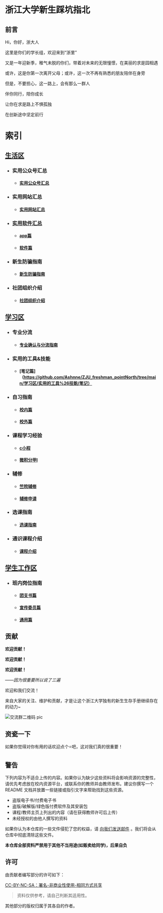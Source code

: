 # 浙江大学新生踩坑指北
## 前言
Hi，你好，浙大人

这里是你们的学长组，欢迎来到“浙里”

又是一年迎新季，稚气未脱的你们，带着对未来的无限憧憬，在美丽的求是园相遇

或许，这是你第一次离开父母；或许，这一次不再有熟悉的朋友陪伴在身旁

但是，不要担心，这一路上，会有那么一群人

伴你同行，陪你成长

让你在求是路上不惧孤独

在创新途中坚定前行

# 索引

## [生活区](https://github.com/Ashnne/ZJU_freshman_pointNorth/tree/main/生活区)

* ### 实用公众号汇总

  * #### [实用公众号汇总](https://github.com/Ashnne/ZJU_freshman_pointNorth/blob/main/生活区/实用公众号汇总/实用公众号汇总.md)
  
* ### 实用网站汇总

  * #### [实用网站汇总](https://github.com/Ashnne/ZJU_freshman_pointNorth/blob/main/生活区/实用网站汇总/实用网站汇总.md)
  
* ### [实用软件汇总](https://github.com/Ashnne/ZJU_freshman_pointNorth/tree/main/生活区/实用软件汇总)

  * #### [app篇](https://github.com/Ashnne/ZJU_freshman_pointNorth/tree/main/生活区/实用软件汇总/apps)
  
  * #### [软件篇](https://github.com/Ashnne/ZJU_freshman_pointNorth/tree/main/生活区/实用软件汇总/softwares)
  
* ### 新生防骗指南

  * #### [新生防骗指南](https://github.com/Ashnne/ZJU_freshman_pointNorth/blob/main/生活区/新生防骗指南/新生防骗指南.md)
  
* ### 社团组织介绍

  * #### [社团组织介绍](https://github.com/Ashnne/ZJU_freshman_pointNorth/blob/main/生活区/社团组织介绍/社团组织介绍.md)
   
 
## [学习区](https://github.com/Ashnne/ZJU_freshman_pointNorth/tree/main/学习区)

* ### 专业分流

  * #### [专业确认与分流指南](https://github.com/Ashnne/ZJU_freshman_pointNorth/blob/main/学习区/专业分流/专业确认与分流指南.md)

* ### 实用的工具&技能

  * #### [笔记篇]（https://github.com/Ashnne/ZJU_freshman_pointNorth/tree/main/学习区/实用的工具%26技能/笔记）

* ### 自习指南

  * #### [校内篇](https://github.com/Ashnne/ZJU_freshman_pointNorth/blob/main/学习区/自习指南/校内篇.md)
  
  * #### [校外篇](https://github.com/Ashnne/ZJU_freshman_pointNorth/blob/main/学习区/自习指南/校外篇.md)
  
* ### 课程学习经验

  * #### [c小程](https://github.com/Ashnne/ZJU_freshman_pointNorth/tree/main/学习区/课程学习经验/c小程)
  
  * #### [微积分甲I](https://github.com/Ashnne/ZJU_freshman_pointNorth/tree/main/学习区/课程学习经验/微积分甲Ⅰ)
  
* ### 辅修

  * #### [竺院辅修](https://github.com/Ashnne/ZJU_freshman_pointNorth/blob/main/学习区/辅修/竺院辅修.md)
  
  * #### [辅修申请](https://github.com/Ashnne/ZJU_freshman_pointNorth/blob/main/学习区/辅修/辅修申请时间.md)
  
* ### 选课指南

  * #### [选课指南](https://github.com/Ashnne/ZJU_freshman_pointNorth/blob/main/学习区/选课指南/选课指南.md)

* ### 通识课程介绍

  * #### [课程介绍](https://github.com/Ashnne/ZJU_freshman_pointNorth/blob/main/学习区/通识课程介绍/课程介绍.md)
  
## [学生工作区](https://github.com/Ashnne/ZJU_freshman_pointNorth/tree/main/学生工作区)

* ### 班内岗位指南

  * #### [团支书篇](https://github.com/Ashnne/ZJU_freshman_pointNorth/tree/main/学生工作区/班内岗位指南/团支书篇)
  
  * #### [宣传委员篇](https://github.com/Ashnne/ZJU_freshman_pointNorth/tree/main/学生工作区/班内岗位指南/宣传委员篇)

  * #### [通用篇](https://github.com/Ashnne/ZJU_freshman_pointNorth/tree/main/学生工作区/班内岗位指南/通用篇)
  
## 贡献

**欢迎贡献！**

**欢迎贡献！**

**欢迎贡献！**

*——因为很重要所以说了三遍*

欢迎和我们交流！

来自大家的关注、维护和贡献，才是让这个浙江大学独有的新生生存手册继续存在的动力~



![交流群二维码 pic](https://user-images.githubusercontent.com/94897130/185565056-4135c597-0dcb-4a9c-ba4a-4dd975275e9f.jpg)

## 资瓷一下

如果你觉得对你有用的话欢迎点个⭐吧，这对我们真的很重要！

## 警告

下列内容为不适合上传的内容。如果你认为缺少这些资料将会影响资源的完整性，请优先考虑放在校内资源平台，或联系你的教师并由教师发布。建议你撰写一个 README 文档并放置一些链接或指引文字来帮助找到这些资源。

- 盗版电子书/付费电子书
- 盗版/破解版/绿色版付费软件及其安装包
- 课程/教师主页上列出的内容（请在获得教师许可后上传）
- 未经授权的由他人撰写的资料

如果你认为本仓库的一些文件侵犯了您的权益，请 [向我们发送邮件](3200103626@zju.edu.cn) 。我们将会从仓库中彻底清除这些文件。

**本仓库全部资料严禁用于其他不当用途(如贩卖给同学)，后果自负**

## 许可
由贡献者编写部分的许可如下：

[CC-BY-NC-SA：署名-非商业性使用-相同方式共享](https://creativecommons.org/licenses/by-nc-sa/4.0/deed.zh)

>资料仅供参考，请自己判断其适用性。

其他部分的版权归属于其各自的作者。
